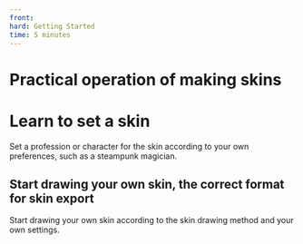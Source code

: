```yaml
--- 
front: 
hard: Getting Started 
time: 5 minutes 
--- 
```

# Practical operation of making skins 

# Learn to set a skin 

Set a profession or character for the skin according to your own preferences, such as a steampunk magician. 

## Start drawing your own skin, the correct format for skin export 

Start drawing your own skin according to the skin drawing method and your own settings. 
